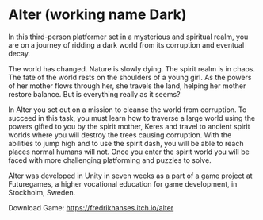 # Alter (working name Dark)

In this third-person platformer set in a mysterious and spiritual realm, you are on a journey of ridding a dark world from its corruption and eventual decay.  

The world has changed. Nature is slowly dying. The spirit realm is in chaos. The fate of the world rests on the shoulders of a young girl. As the powers of her mother flows through her, she travels the land, helping her mother restore balance. But is everything really as it seems?

In Alter you set out on a mission to cleanse the world from corruption. To succeed in this task, you must learn how to traverse a large world using the powers gifted to you by the spirit mother, Keres and travel to ancient spirit worlds where you will destroy the trees causing corruption. With the abilities to jump high and to use the spirit dash, you will be able to reach places normal humans will not. Once you enter the spirit world you will be faced with more challenging platforming and puzzles to solve.

Alter was developed in Unity in seven weeks as a part of a game project at Futuregames, a higher vocational education for game development, in Stockholm, Sweden.

Download Game:
https://fredrikhanses.itch.io/alter

